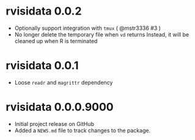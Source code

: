 # rvisidata 0.0.2

- Optionally support integration with `tmux` ( @mstr3336 #3 )
- No longer delete the temporary file when `vd` returns
  Instead, it will be cleaned up when R is terminated

# rvisidata 0.0.1

- Loose `readr` and `magrittr` dependency

# rvisidata 0.0.0.9000

- Initial project release on GitHub
- Added a `NEWS.md` file to track changes to the package.
